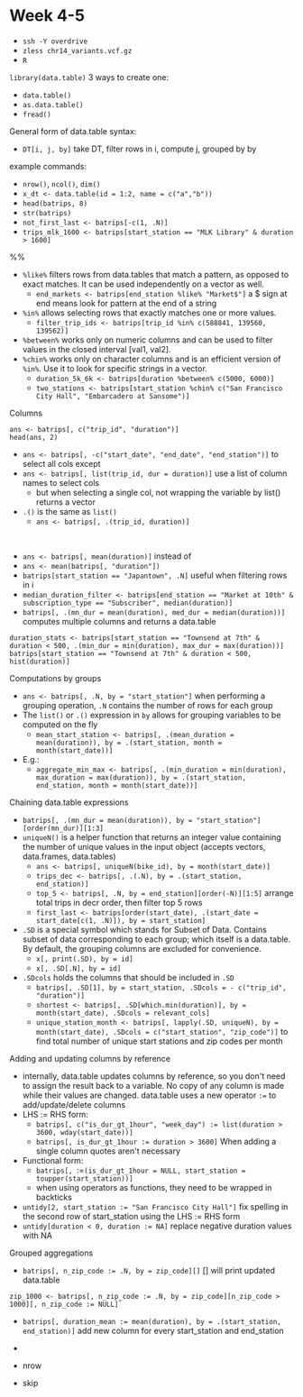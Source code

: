 # Week 4-5
- `ssh -Y overdrive`
- `zless chr14_variants.vcf.gz`
- `R`

`library(data.table)`
3 ways to create one:
- `data.table()`
- `as.data.table()`
- `fread()`

General form of data.table syntax:
- `DT[i, j, by]` take DT, filter rows in i, compute j, grouped by by

example commands:
- `nrow()`, `ncol()`, `dim()`
- `x_dt <- data.table(id = 1:2, name = c("a","b"))`
- `head(batrips, 8)`
- `str(batrips)`
- `not_first_last <- batrips[-c(1, .N)]`
- `trips_mlk_1600 <- batrips[start_station == "MLK Library" & duration > 1600]`

%%
- `%like%` filters rows from data.tables that match a pattern, as opposed to exact matches. It can be used independently on a vector as well.
  - `end_markets <- batrips[end_station %like% "Market$"]` a $ sign at end means look for pattern at the end of a string
- `%in%` allows selecting rows that exactly matches one or more values.
  - `filter_trip_ids <- batrips[trip_id %in% c(588841, 139560, 139562)]`
- `%between%` works only on numeric columns and can be used to filter values in the closed interval [val1, val2].
- `%chin%` works only on character columns and is an efficient version of `%in%`. Use it to look for specific strings in a vector.
  - `duration_5k_6k <- batrips[duration %between% c(5000, 6000)]`
  - `two_stations <- batrips[start_station %chin% c("San Francisco City Hall", "Embarcadero at Sansome")]`

Columns
```
ans <- batrips[, c("trip_id", "duration")]
head(ans, 2)
```
- `ans <- batrips[, -c("start_date", "end_date", "end_station")]` to select all cols except
- `ans <- batrips[, list(trip_id, dur = duration)]` use a list of column names to select cols
  - but when selecting a single col, not wrapping the variable by list() returns a vector
- `.()` is the same as `list()`
  - `ans <- batrips[, .(trip_id, duration)]`
<br>

- `ans <- batrips[, mean(duration)]` instead of
- `ans <- mean(batrips[, "duration"])`
- `batrips[start_station == "Japantown", .N]` useful when filtering rows in i
- `median_duration_filter <- batrips[end_station == "Market at 10th" & subscription_type == "Subscriber", median(duration)]`
- `batrips[, .(mn_dur = mean(duration), med_dur = median(duration))]` computes multiple columns and returns a data.table
```
duration_stats <- batrips[start_station == "Townsend at 7th" & duration < 500, .(min_dur = min(duration), max_dur = max(duration))]
batrips[start_station == "Townsend at 7th" & duration < 500, hist(duration)]
```

Computations by groups
- `ans <- batrips[, .N, by = "start_station"]` when performing a grouping operation, `.N` contains the number of rows for each group
- The `list()` or `.()` expression in `by` allows for grouping variables to be computed on the fly
  - `mean_start_station <- batrips[, .(mean_duration = mean(duration)), by = .(start_station, month = month(start_date))]`
- E.g.:
  - `aggregate_min_max <- batrips[, .(min_duration = min(duration), max_duration = max(duration)), by = .(start_station, end_station, month = month(start_date))]`

Chaining data.table expressions
- `batrips[, .(mn_dur = mean(duration)), by = "start_station"][order(mn_dur)][1:3]`
- `uniqueN()` is a helper function that returns an integer value containing the number of unique values in the input object (accepts vectors, data.frames, data.tables)
  - `ans <- batrips[, uniqueN(bike_id), by = month(start_date)]`
  - `trips_dec <- batrips[, .(.N), by = .(start_station, end_station)]`
  - `top_5 <- batrips[, .N, by = end_station][order(-N)][1:5]` arrange total trips in decr order, then filter top 5 rows
  - `first_last <- batrips[order(start_date), .(start_date = start_date[c(1, .N)]), by = start_station]`
- `.SD` is a special symbol which stands for Subset of Data. Contains subset of data corresponding to each group; which itself is a data.table. By default, the grouping columns are excluded for convenience.
  - `x[, print(.SD), by = id]`
  - `x[, .SD[.N], by = id]`
- `.SDcols` holds the columns that should be included in `.SD`
  - `batrips[, .SD[1], by = start_station, .SDcols = - c("trip_id", "duration")]`
  - `shortest <- batrips[, .SD[which.min(duration)], by = month(start_date), .SDcols = relevant_cols]`
  - `unique_station_month <- batrips[, lapply(.SD, uniqueN), by = month(start_date), .SDcols = c("start_station", "zip_code")]` to find total number of unique start stations and zip codes per month

Adding and updating columns by reference
- internally, data.table updates columns by reference, so you don't need to assign the result back to a variable. No copy of any column is made while their values are changed. data.table uses a new operator `:=` to add/update/delete columns
- LHS := RHS form:
  - `batrips[, c("is_dur_gt_1hour", "week_day") := list(duration > 3600, wday(start_date))]`
  - `batrips[, is_dur_gt_1hour := duration > 3600]` When adding a single column quotes aren't necessary
- Functional form:
  - `batrips[, `:=`(is_dur_gt_1hour = NULL, start_station = toupper(start_station))]`
  - when using operators as functions, they need to be wrapped in backticks
-  `untidy[2, start_station := "San Francisco City Hall"]` fix spelling in the second row of start_station using the LHS := RHS form
- `untidy[duration < 0, duration := NA]` replace negative duration values with NA

Grouped aggregations
- `batrips[, n_zip_code := .N, by = zip_code][]` [] will print updated data.table
```
zip_1000 <- batrips[, n_zip_code := .N, by = zip_code][n_zip_code > 1000][, n_zip_code := NULL]`
```
- `batrips[, duration_mean := mean(duration), by = .(start_station, end_station)]` add new column for every start_station and end_station
- 

- nrow
- skip






